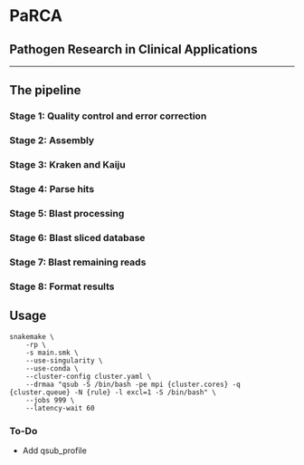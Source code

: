 
# PaRCA
## Pathogen Research in Clinical Applications

---

## **The pipeline**

### Stage 1: Quality control and error correction

### Stage 2: Assembly

### Stage 3: Kraken and Kaiju

### Stage 4: Parse hits

### Stage 5: Blast processing

### Stage 6: Blast sliced database

### Stage 7: Blast remaining reads

### Stage 8: Format results

## Usage

```
snakemake \
    -rp \
    -s main.smk \
    --use-singularity \
    --use-conda \
    --cluster-config cluster.yaml \
    --drmaa "qsub -S /bin/bash -pe mpi {cluster.cores} -q {cluster.queue} -N {rule} -l excl=1 -S /bin/bash" \
    --jobs 999 \
    --latency-wait 60
```

### To-Do
- Add qsub_profile

